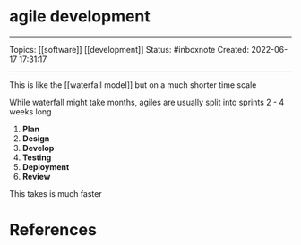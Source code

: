 # agile development
---
Topics: [[software]] [[development]]
Status: #inboxnote
Created: 2022-06-17 17:31:17

---

This is like the [[waterfall model]] but on a much shorter time scale

While waterfall might take months, agiles are usually split into sprints 2 - 4 weeks long

1. **Plan**
2. **Design**
3. **Develop**
4. **Testing**
5. **Deployment**
6. **Review**

This takes is much faster

# References
